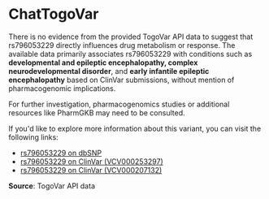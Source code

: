 # ChatTogoVar

There is no evidence from the provided TogoVar API data to suggest that rs796053229 directly influences drug metabolism or response. The available data primarily associates rs796053229 with conditions such as **developmental and epileptic encephalopathy, complex neurodevelopmental disorder**, and **early infantile epileptic encephalopathy** based on ClinVar submissions, without mention of pharmacogenomic implications.

For further investigation, pharmacogenomics studies or additional resources like PharmGKB may need to be consulted.

If you'd like to explore more information about this variant, you can visit the following links:
- [rs796053229 on dbSNP](https://identifiers.org/dbsnp/rs796053229)
- [rs796053229 on ClinVar (VCV000253297)](https://www.ncbi.nlm.nih.gov/clinvar/variation/253297)
- [rs796053229 on ClinVar (VCV000207132)](https://www.ncbi.nlm.nih.gov/clinvar/variation/207132)

**Source**: TogoVar API data